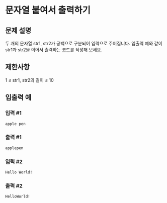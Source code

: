 # 문자열 붙여서 출력하기


## 문제 설명
두 개의 문자열 str1, str2가 공백으로 구분되어 입력으로 주어집니다.
입출력 예와 같이 str1과 str2을 이어서 출력하는 코드를 작성해 보세요.

## 제한사항
1 ≤ str1, str2의 길이 ≤ 10

## 입출력 예

### 입력 #1
    apple pen

### 출력 #1
    applepen
    
### 입력 #2
    Hello World!

### 출력 #2
    HelloWorld!